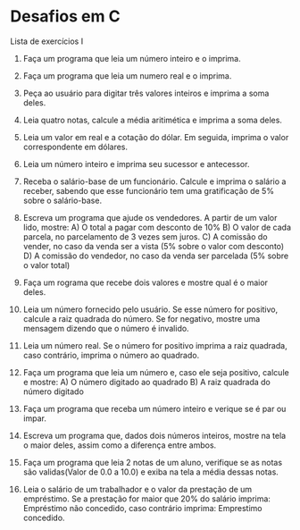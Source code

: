 # Desafios em C
 Lista de exercícios I

1. Faça um programa que leia um número inteiro e o imprima.

2. Faça um programa que leia um numero real e o imprima.

3. Peça ao usuário para digitar três valores inteiros e imprima a soma deles.

4. Leia quatro notas, calcule a média aritimética e imprima a soma deles.

5. Leia um valor em real e a cotação do dólar. Em seguida, imprima o valor correspondente em dólares.

6. Leia um número inteiro e imprima seu sucessor e antecessor.

7. Receba o salário-base de um funcionário. Calcule e imprima o salário a receber, sabendo que esse funcionário tem uma gratificação de 5% sobre o salário-base.

8. Escreva um programa que ajude os vendedores. A partir de um valor lido, mostre: 
  A) O total a pagar com desconto de 10% 
  B) O valor de cada parcela, no parcelamento de 3 vezes sem juros.
  C) A comissão do vender, no caso da venda ser a vista (5% sobre o valor com desconto) 
  D) A comissão do vendedor, no caso da venda ser parcelada (5% sobre o valor total)

9. Faça um rograma que recebe dois valores e mostre qual é o maior deles.

10. Leia um número fornecido pelo usuário. Se esse número for positivo, calcule a raiz quadrada do número. Se for negativo, mostre uma mensagem dizendo que o número é invalido.

11. Leia um número real. Se o número for positivo imprima a raiz quadrada, caso contrário, imprima o número ao quadrado.

12. Faça um programa que leia um número e, caso ele seja positivo, calcule e mostre: A) O número digitado ao quadrado B) A raiz quadrada do número digitado

13. Faça um programa que receba um número inteiro e verique se é par ou impar.

14. Escreva um programa que, dados dois números inteiros, mostre na tela o maior deles, assim como a diferença entre ambos.

15. Faça um programa que leia 2 notas de um aluno, verifique se as notas são validas(Valor de 0.0 a 10.0) e exiba na tela a média dessas notas.

16. Leia o salário de um trabalhador e o valor da prestação de um empréstimo. Se a prestação for maior que 20% do salário imprima: Empréstimo não concedido, caso contrário imprima: Emprestimo concedido.
